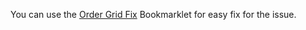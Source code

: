 You can use the <a href="javascript:(function()%7Bfunction callback()%7B(function(%24)%7Bvar jQuery%3D%24%3BjQuery(%22.sales-order-index .action-tertiary.action-clear%22).trigger(%22click%22)%7D)(jQuery.noConflict(true))%7Dvar s%3Ddocument.createElement(%22script%22)%3Bs.src%3D%22https%3A%2F%2Fajax.googleapis.com%2Fajax%2Flibs%2Fjquery%2F1.11.1%2Fjquery.min.js%22%3Bif(s.addEventListener)%7Bs.addEventListener(%22load%22%2Ccallback%2Cfalse)%7Delse if(s.readyState)%7Bs.onreadystatechange%3Dcallback%7Ddocument.body.appendChild(s)%3B%7D)()">Order Grid Fix</a> Bookmarklet for easy fix for the issue.
